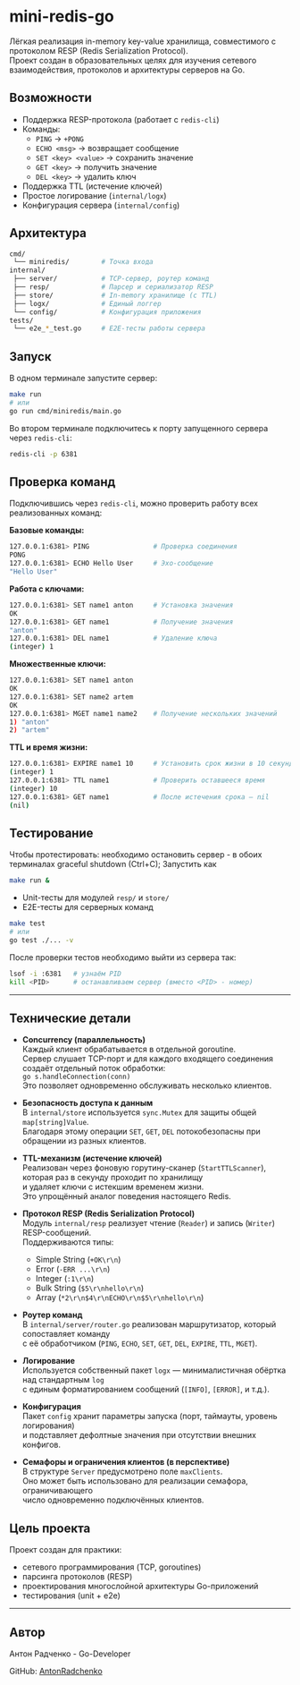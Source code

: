 # mini-redis-go
Лёгкая реализация in-memory key-value хранилища, совместимого с протоколом RESP (Redis Serialization Protocol).  
Проект создан в образовательных целях для изучения сетевого взаимодействия, протоколов и архитектуры серверов на Go.

## Возможности
- Поддержка RESP-протокола (работает с `redis-cli`)
- Команды:
  - `PING` → `+PONG`
  - `ECHO <msg>` → возвращает сообщение
  - `SET <key> <value>` → сохранить значение
  - `GET <key>` → получить значение
  - `DEL <key>` → удалить ключ
- Поддержка TTL (истечение ключей)
- Простое логирование (`internal/logx`)
- Конфигурация сервера (`internal/config`)

## Архитектура
```bash
cmd/
 └── miniredis/        # Точка входа
internal/
 ├── server/           # TCP-сервер, роутер команд
 ├── resp/             # Парсер и сериализатор RESP
 ├── store/            # In-memory хранилище (с TTL)
 ├── logx/             # Единый логгер
 └── config/           # Конфигурация приложения
tests/
 └── e2e_*_test.go     # E2E-тесты работы сервера
```

## Запуск
В одном терминале запустите сервер:
```bash
make run
# или
go run cmd/miniredis/main.go
```

Во втором терминале подключитесь к порту запущенного сервера через `redis-cli`:
```bash
redis-cli -p 6381
```

## Проверка команд

Подключившись через `redis-cli`, можно проверить работу всех реализованных команд:

**Базовые команды:**
```bash
127.0.0.1:6381> PING                # Проверка соединения
PONG
127.0.0.1:6381> ECHO Hello User     # Эхо-сообщение
"Hello User"
```
**Работа с ключами:**
```bash
127.0.0.1:6381> SET name1 anton     # Установка значения
OK
127.0.0.1:6381> GET name1           # Получение значения
"anton"
127.0.0.1:6381> DEL name1           # Удаление ключа
(integer) 1
```
**Множественные ключи:**
```bash
127.0.0.1:6381> SET name1 anton
OK
127.0.0.1:6381> SET name2 artem
OK
127.0.0.1:6381> MGET name1 name2    # Получение нескольких значений
1) "anton"
2) "artem"
```
**TTL и время жизни:**
```bash
127.0.0.1:6381> EXPIRE name1 10     # Установить срок жизни в 10 секунд
(integer) 1
127.0.0.1:6381> TTL name1           # Проверить оставшееся время
(integer) 10
127.0.0.1:6381> GET name1           # После истечения срока — nil
(nil)
```

## Тестирование

Чтобы протестировать: необходимо остановить сервер - в обоих терминалах graceful shutdown (Ctrl+C);
Запустить как 
```bash 
make run &
```
- Unit-тесты для модулей `resp/` и `store/`
- E2E-тесты для серверных команд

```bash
make test
# или
go test ./... -v
```

После проверки тестов необходимо выйти из сервера так:
```bash
lsof -i :6381   # узнаём PID
kill <PID>      # останавливаем сервер (вместо <PID> - номер)
```

---

## Технические детали

- **Concurrency (параллельность)**  
  Каждый клиент обрабатывается в отдельной goroutine.  
  Сервер слушает TCP-порт и для каждого входящего соединения создаёт отдельный поток обработки:  
  `go s.handleConnection(conn)`  
  Это позволяет одновременно обслуживать несколько клиентов.

- **Безопасность доступа к данным**  
  В `internal/store` используется `sync.Mutex` для защиты общей `map[string]Value`.  
  Благодаря этому операции `SET`, `GET`, `DEL` потокобезопасны при обращении из разных клиентов.

- **TTL-механизм (истечение ключей)**  
  Реализован через фоновую горутину-сканер (`StartTTLScanner`), которая раз в секунду проходит по хранилищу  
  и удаляет ключи с истекшим временем жизни.  
  Это упрощённый аналог поведения настоящего Redis.

- **Протокол RESP (Redis Serialization Protocol)**  
  Модуль `internal/resp` реализует чтение (`Reader`) и запись (`Writer`) RESP-сообщений.  
  Поддерживаются типы:
  - Simple String (`+OK\r\n`)
  - Error (`-ERR ...\r\n`)
  - Integer (`:1\r\n`)
  - Bulk String (`$5\r\nhello\r\n`)
  - Array (`*2\r\n$4\r\nECHO\r\n$5\r\nhello\r\n`)

- **Роутер команд**  
  В `internal/server/router.go` реализован маршрутизатор, который сопоставляет команду  
  с её обработчиком (`PING`, `ECHO`, `SET`, `GET`, `DEL`, `EXPIRE`, `TTL`, `MGET`).

- **Логирование**  
  Используется собственный пакет `logx` — минималистичная обёртка над стандартным `log`  
  с единым форматированием сообщений (`[INFO]`, `[ERROR]`, и т.д.).

- **Конфигурация**  
  Пакет `config` хранит параметры запуска (порт, таймауты, уровень логирования)  
  и подставляет дефолтные значения при отсутствии внешних конфигов.

- **Семафоры и ограничения клиентов (в перспективе)**  
  В структуре `Server` предусмотрено поле `maxClients`.  
  Оно может быть использовано для реализации семафора, ограничивающего  
  число одновременно подключённых клиентов.


## Цель проекта
Проект создан для практики:
- сетевого программирования (TCP, goroutines)
- парсинга протоколов (RESP)
- проектирования многослойной архитектуры Go-приложений 
- тестирования (unit + e2e)

---

## Автор
Антон Радченко - Go-Developer

GitHub: [AntonRadchenko](https://github.com/AntonRadchenko)